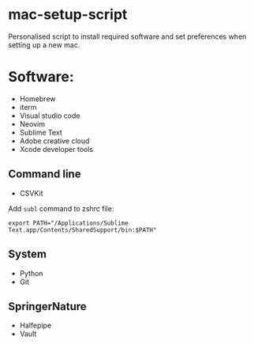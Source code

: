 # mac-setup-script

Personalised script to install required software and set preferences when setting up a new mac.

# Software:

- Homebrew
- iterm
- Visual studio code
- Neovim
- Sublime Text
- Adobe creative cloud
- Xcode developer tools

## Command line

- CSVKit

Add `subl` command to zshrc file:

  `export PATH="/Applications/Sublime Text.app/Contents/SharedSupport/bin:$PATH"`

## System

- Python
- Git

## SpringerNature

- Halfepipe
- Vault
